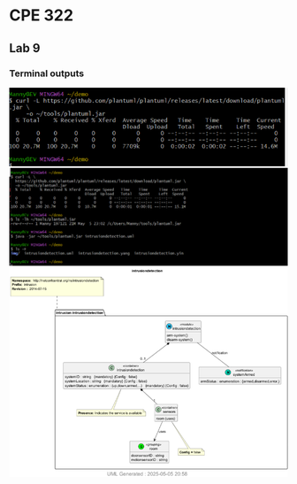 # CPE 322
## Lab 9
### Terminal outputs

![Image](https://github.com/Mannyv443/Design-6/blob/b5e587507e04e211d4e3c6ef82c8908286877728/Lab9/Lab9-1.png)
![Image](https://github.com/Mannyv443/Design-6/blob/91b765fe5eb5295bd8b9e79d01bb6d3273e4fc91/Lab9/Lab9-3.png)
![Image](https://github.com/Mannyv443/Design-6/blob/2d1e867023f29ca15709d30a95e4dab51b2502ca/Lab9/Lab9-2.png)
